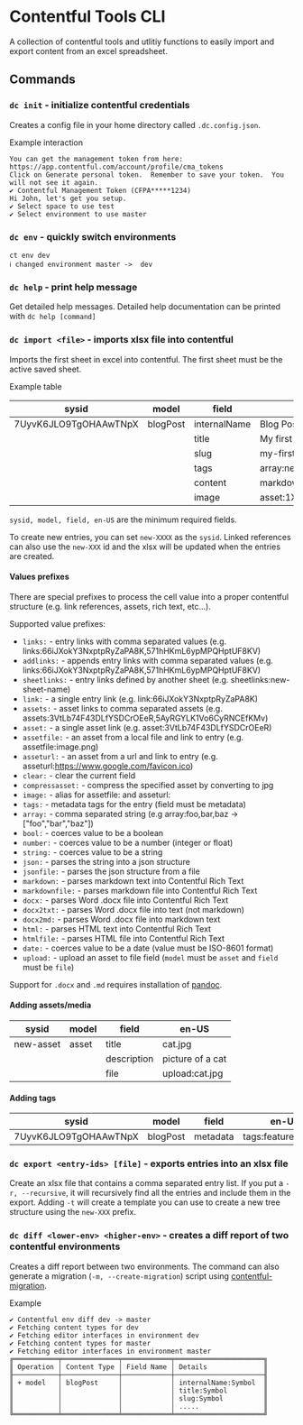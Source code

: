 # Contentful Tools CLI

A collection of contentful tools and utlitiy functions to easily import and export content from an excel spreadsheet.

## Commands

### `dc init` - initialize contentful credentials

Creates a config file in your home directory called `.dc.config.json`.

Example interaction

```
You can get the management token from here: https://app.contentful.com/account/profile/cma_tokens
Click on Generate personal token.  Remember to save your token.  You will not see it again.
✔ Contentful Management Token (CFPA*****1234)
Hi John, let's get you setup.
✔ Select space to use test
✔ Select environment to use master
```

### `dc env` - quickly switch environments

```
ct env dev
ℹ changed environment master ->  dev
```

### `dc help` - print help message

Get detailed help messages. Detailed help documentation can be printed with `dc help [command]`

### `dc import <file>` - imports xlsx file into contentful

Imports the first sheet in excel into contentful. The first sheet must be the active saved sheet.

Example table

| sysid                 | model    | field        | en-US                        |
| --------------------- | -------- | ------------ | ---------------------------- |
| 7UyvK6JLO9TgOHAAwTNpX | blogPost | internalName | Blog Post #1                 |
|                       |          | title        | My first blog post           |
|                       |          | slug         | my-first-blog-post           |
|                       |          | tags         | array:new,featured           |
|                       |          | content      | markdownfile:blog-post-1.md  |
|                       |          | image        | asset:1XQrEdm2FAyHnaxmsNMG4N |

`sysid, model, field, en-US` are the minimum required fields.

To create new entries, you can set `new-XXXX` as the `sysid`. Linked references can also use the `new-XXX` id and the xlsx will be updated when the entries are created.

#### Values prefixes

There are special prefixes to process the cell value into a proper contentful structure (e.g. link references, assets, rich text, etc...).

Supported value prefixes:

- `links:` - entry links with comma separated values (e.g. links:66iJXokY3NxptpRyZaPA8K,571hHKmL6ypMPQHptUF8KV)
- `addlinks:` - appends entry links with comma separated values (e.g. links:66iJXokY3NxptpRyZaPA8K,571hHKmL6ypMPQHptUF8KV)
- `sheetlinks:` - entry links defined by another sheet (e.g. sheetlinks:new-sheet-name)
- `link:` - a single entry link (e.g. link:66iJXokY3NxptpRyZaPA8K)
- `assets:` - asset links to comma separated assets (e.g. assets:3VtLb74F43DLfYSDCrOEeR,5AyRGYLK1Vo6CyRNCEfKMv)
- `asset:` - a single asset link (e.g. asset:3VtLb74F43DLfYSDCrOEeR)
- `assetfile:` - an asset from a local file and link to entry (e.g. assetfile:image.png)
- `asseturl:` - an asset from a url and link to entry (e.g. asseturl:https://www.google.com/favicon.ico)
- `clear:` - clear the current field
- `compressasset:` - compress the specified asset by converting to jpg
- `image:` - alias for assetfile: and asseturl:
- `tags:` - metadata tags for the entry (field must be metadata)
- `array:` - comma separated string (e.g array:foo,bar,baz -> ["foo","bar","baz"])
- `bool:` - coerces value to be a boolean
- `number:` - coerces value to be a number (integer or float)
- `string:` - coerces value to be a string
- `json:` - parses the string into a json structure
- `jsonfile:` - parses the json structure from a file
- `markdown:` - parses markdown text into Contentful Rich Text
- `markdownfile:` - parses markdown file into Contentful Rich Text
- `docx:` - parses Word .docx file into Contentful Rich Text
- `docx2txt:` - parses Word .docx file into text (not markdown)
- `docx2md:` - parses Word .docx file into markdown text
- `html:` - parses HTML text into Contentful Rich Text
- `htmlfile:` - parses HTML file into Contentful Rich Text
- `date:` - coerces value to be a date (value must be ISO-8601 format)
- `upload:` - upload an asset to file field (`model` must be `asset` and `field` must be `file`)

Support for `.docx` and `.md` requires installation of [pandoc](https://pandoc.org/).

#### Adding assets/media

| sysid     | model | field       | en-US            |
| --------- | ----- | ----------- | ---------------- |
| new-asset | asset | title       | cat.jpg          |
|           |       | description | picture of a cat |
|           |       | file        | upload:cat.jpg   |

#### Adding tags

| sysid                 | model    | field    | en-US                |
| --------------------- | -------- | -------- | -------------------- |
| 7UyvK6JLO9TgOHAAwTNpX | blogPost | metadata | tags:featured,sticky |

### `dc export <entry-ids> [file]` - exports entries into an xlsx file

Create an xlsx file that contains a comma separated entry list. If you put a `-r, --recursive`, it will recursively find all the entries and include them in the export.
Adding `-t` will create a template you can use to create a new tree structure using the `new-XXX` prefix.

### `dc diff <lower-env> <higher-env>` - creates a diff report of two contentful environments

Creates a diff report between two environments. The command can also generate a migration (`-m, --create-migration`) script using [contentful-migration](https://github.com/contentful/contentful-migration).

Example

```
✔ Contentful env diff dev -> master
✔ Fetching content types for dev
✔ Fetching editor interfaces in environment dev
✔ Fetching content types for master
✔ Fetching editor interfaces in environment master
╔═══════════╤══════════════╤════════════╤══════════════════════╗
║ Operation │ Content Type │ Field Name │ Details              ║
╟───────────┼──────────────┼────────────┼──────────────────────╢
║ + model   │ blogPost     │            │ internalName:Symbol  ║
║           │              │            │ title:Symbol         ║
║           │              │            │ slug:Symbol          ║
║           │              │            │ .....                ║
╚═══════════╧══════════════╧════════════╧══════════════════════╝
```
